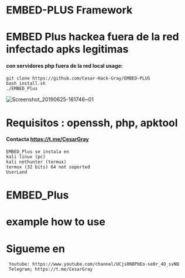 # EMBED-PLUS Framework
# EMBED Plus hackea fuera de la red infectado apks legitimas
#### con servidores php fuera de la red local usage:

    git clone https://github.com/Cesar-Hack-Gray/EMBED-PLUS
    bash install.sh
    ./EMBED_Plus
    
  ![Screenshot_20190625-161746~01](https://user-images.githubusercontent.com/46208706/60137733-20d79080-9765-11e9-8a1e-3ab8059abad9.png)

 # Requisitos : openssh, php, apktool
 #### Contacta https://t.me/CesarGray
 
 
    EMBED_Plus se instala en
    kali linux (pc)
    kali nethunter (termux)
    termux (32 bits) 64 not soported
    UserLand 
    
  # EMBED_Plus 
  # example how to use
  
# Sigueme en
    
     Youtube: https://www.youtube.com/channel/UCjs0N8PbEo-se0r_4O_svNQ
     Telegram; https://t.me/CesarGray
